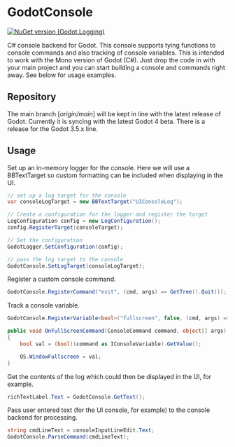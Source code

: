 # GodotConsole
[![NuGet version (Godot.Logging)](https://img.shields.io/badge/nuget-v1.1.1-blue?style=flat-square)](https://www.nuget.org/packages/Godot.Console/1.1.1/)

C# console backend for Godot. This console supports tying functions to console commands and also tracking of console variables. This is intended to work with the Mono version of Godot (C#). Just drop the code in with your main project and you can start building a console and commands right away. See below for usage examples.

## Repository
The main branch [*origin/main*] will be kept in line with the latest release of Godot. Currently it is syncing with the latest Godot 4 beta. There is a release for the Godot 3.5.x line.

## Usage
Set up an in-memory logger for the console. Here we will use a BBTextTarget so custom formatting can be included when displaying in the UI.
```C#
// set up a log target for the console
var consoleLogTarget = new BBTextTarget("UIConsoleLog");

// Create a configuration for the logger and register the target
LogConfiguration config = new LogConfiguration();
config.RegisterTarget(consoleTarget);

// Set the configuration
GodotLogger.SetConfiguration(config);

// pass the log target to the console
GodotConsole.SetLogTarget(consoleLogTarget);
```

Register a custom console command.
```C#
GodotConsole.RegisterCommand("exit", (cmd, args) => GetTree().Quit());
```

Track a console variable.
```C#
GodotConsole.RegisterVariable<bool>("fullscreen", false, (cmd, args) => OnFullScreenCommand(cmd, args));

public void OnFullScreenCommand(ConsoleCommand command, object[] args)
{
    bool val = (bool)(command as IConsoleVariable).GetValue();

    OS.WindowFullscreen = val;
}
```

Get the contents of the log which could then be displayed in the UI, for example.
```C#
richTextLabel.Text = GodotConsole.GetText();
```

Pass user entered text (for the UI console, for example) to the console backend for processing.
```C#
string cmdLineText = consoleInputLineEdit.Text;
GodotConsole.ParseCommand(cmdLineText);
```